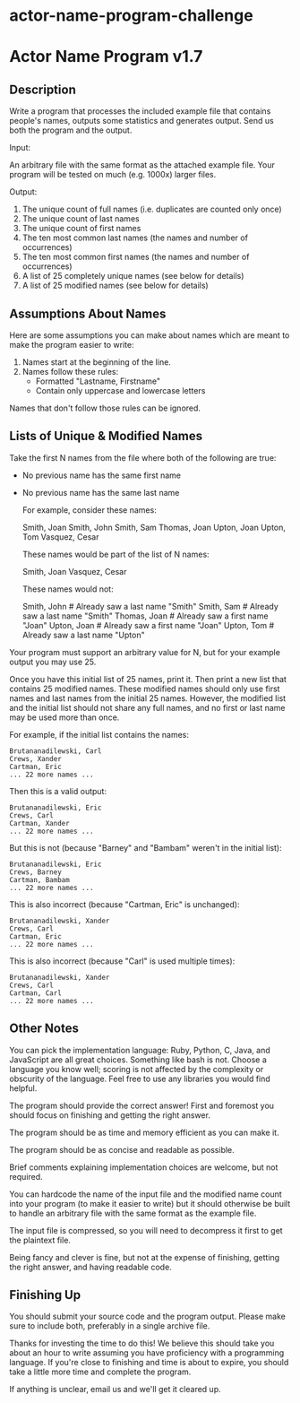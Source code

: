 # actor-name-program-challenge

Actor Name Program v1.7
=======================

Description
-----------------------

Write a program that processes the included example file that contains people's
names, outputs some statistics and generates output. Send us both the program
and the output.

Input:

An arbitrary file with the same format as the attached example file. Your
program will be tested on much (e.g. 1000x) larger files.

Output:

1. The unique count of full names (i.e. duplicates are counted only once)
2. The unique count of last names
3. The unique count of first names
4. The ten most common last names (the names and number of occurrences)
5. The ten most common first names (the names and number of occurrences)
6. A list of 25 completely unique names (see below for details)
7. A list of 25 modified names (see below for details)


Assumptions About Names
-----------------------

Here are some assumptions you can make about names which are meant to make the
program easier to write:

1. Names start at the beginning of the line.
2. Names follow these rules:
     * Formatted "Lastname, Firstname"
     * Contain only uppercase and lowercase letters

Names that don't follow those rules can be ignored.


Lists of Unique & Modified Names
--------------------------

Take the first N names from the file where both of the following are true:

* No previous name has the same first name
* No previous name has the same last name

  For example, consider these names:

    Smith, Joan
    Smith, John
    Smith, Sam
    Thomas, Joan
    Upton, Joan
    Upton, Tom
    Vasquez, Cesar

  These names would be part of the list of N names:

    Smith, Joan
    Vasquez, Cesar

  These names would not:

    Smith, John     # Already saw a last name "Smith"
    Smith, Sam      # Already saw a last name "Smith"
    Thomas, Joan    # Already saw a first name "Joan"
    Upton, Joan     # Already saw a first name "Joan"
    Upton, Tom      # Already saw a last name "Upton"

Your program must support an arbitrary value for N, but for your example output
you may use 25.

Once you have this initial list of 25 names, print it. Then print a new list
that contains 25 modified names.  These modified names should only use first
names and last names from the initial 25 names.  However, the modified list and
the initial list should not share any full names, and no first or last name may
be used more than once.

  For example, if the initial list contains the names:

    Brutananadilewski, Carl
    Crews, Xander
    Cartman, Eric
    ... 22 more names ...

  Then this is a valid output:

    Brutananadilewski, Eric
    Crews, Carl
    Cartman, Xander
    ... 22 more names ...
     
  But this is not (because "Barney" and "Bambam" weren't in the initial list):

    Brutananadilewski, Eric
    Crews, Barney
    Cartman, Bambam
    ... 22 more names ...

  This is also incorrect (because "Cartman, Eric" is unchanged):        
 
    Brutananadilewski, Xander
    Crews, Carl
    Cartman, Eric
    ... 22 more names ...

  This is also incorrect (because "Carl" is used multiple times):        
 
    Brutananadilewski, Xander
    Crews, Carl
    Cartman, Carl
    ... 22 more names ...


Other Notes
-----------

You can pick the implementation language: Ruby, Python, C, Java, and JavaScript
are all great choices. Something like bash is not. Choose a language you know
well; scoring is not affected by the complexity or obscurity of the language. Feel
free to use any libraries you would find helpful.

The program should provide the correct answer!  First and foremost you should
focus on finishing and getting the right answer.

The program should be as time and memory efficient as you can make it.

The program should be as concise and readable as possible.

Brief comments explaining implementation choices are welcome, but not required.

You can hardcode the name of the input file and the modified name count into
your program (to make it easier to write) but it should otherwise be built to
handle an arbitrary file with the same format as the example file.

The input file is compressed, so you will need to decompress it first to get
the plaintext file.

Being fancy and clever is fine, but not at the expense of finishing, getting
the right answer, and having readable code.


Finishing Up
------------

You should submit your source code and the program output.  Please make sure to
include both, preferably in a single archive file.

Thanks for investing the time to do this!  We believe this should take you
about an hour to write assuming you have proficiency with a programming
language.  If you're close to finishing and time is about to expire, you should
take a little more time and complete the program.

If anything is unclear, email us and we'll get it cleared up.
